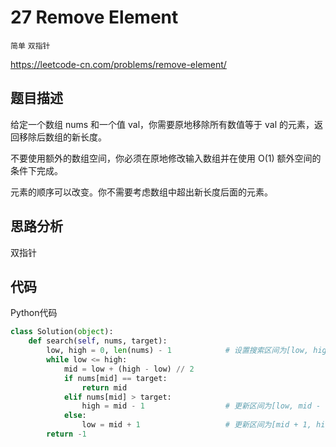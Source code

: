 # 27 Remove Element

`简单` `双指针`

https://leetcode-cn.com/problems/remove-element/



## 题目描述

给定一个数组 nums 和一个值 val，你需要原地移除所有数值等于 val 的元素，返回移除后数组的新长度。

不要使用额外的数组空间，你必须在原地修改输入数组并在使用 O(1) 额外空间的条件下完成。

元素的顺序可以改变。你不需要考虑数组中超出新长度后面的元素。



## 思路分析

双指针



## 代码

Python代码

```python
class Solution(object):
    def search(self, nums, target):
        low, high = 0, len(nums) - 1			# 设置搜索区间为[low, high]
        while low <= high:
            mid = low + (high - low) // 2
            if nums[mid] == target:
                return mid
            elif nums[mid] > target:
                high = mid - 1					# 更新区间为[low, mid - 1]
            else:
                low = mid + 1					# 更新区间为[mid + 1, high]
        return -1
```

